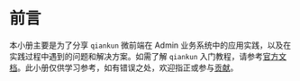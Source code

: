 # 前言 

本小册主要是为了分享 `qiankun` 微前端在 Admin 业务系统中的应用实践，以及在实践过程中遇到的问题和解决方案。如需了解 `qiankun` 入门教程，请参考[官方文档](https://qiankun.umijs.org/zh)。此小册仅供学习参考，如有错误之处，欢迎指正或参与[贡献](/contributing)。


